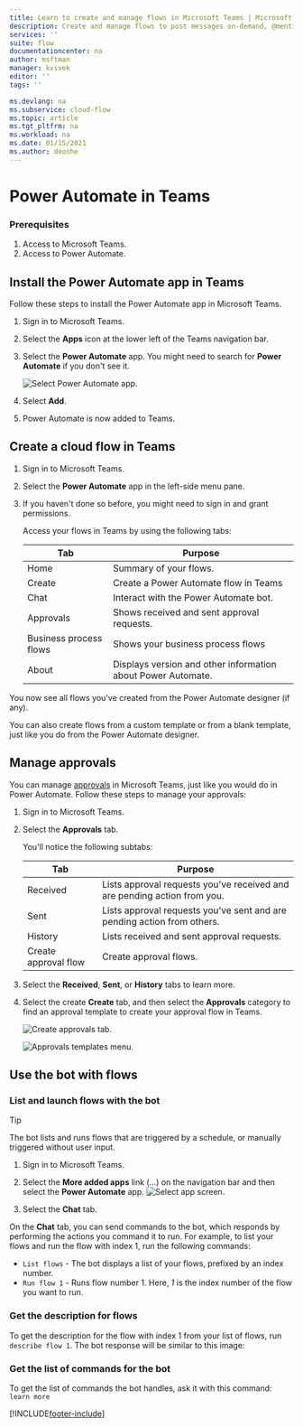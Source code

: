 ```yaml
---
title: Learn to create and manage flows in Microsoft Teams | Microsoft Docs
description: Create and manage flows to post messages on-demand, @mention users and channels, post cards with response options, and more.
services: ''
suite: flow
documentationcenter: na
author: msftman
manager: kvivek
editor: ''
tags: ''

ms.devlang: na
ms.subservice: cloud-flow
ms.topic: article
ms.tgt_pltfrm: na
ms.workload: na
ms.date: 01/15/2021
ms.author: deonhe
---
```


# Power Automate in Teams

### Prerequisites

1. Access to Microsoft Teams.
1. Access to Power Automate.

## Install the Power Automate app in Teams

Follow these steps to install the Power Automate app in Microsoft Teams.

1. Sign in to Microsoft Teams.

1. Select the **Apps** icon at the lower left of the Teams navigation bar.

1. Select the **Power Automate** app. You might need to search for **Power Automate** if you don't see it.

    ![Select Power Automate app.](media/flows-teams/select-flow-app.png)

1. Select **Add**.

1. Power Automate is now added to Teams.

## Create a cloud flow in Teams

1. Sign in to Microsoft Teams.

1. Select the **Power Automate** app in the left-side menu pane.

1. If you haven't done so before, you might need to sign in and grant permissions.

    Access your flows in Teams by using the following tabs:

    Tab|Purpose
    ----|-----|
    Home| Summary of your flows.
    Create| Create a Power Automate flow in Teams
    Chat|Interact with the Power Automate bot.
    Approvals|Shows received and sent approval requests.
    Business process flows|Shows your business process flows
    About|Displays version and other information about Power Automate.

You now see all flows you've created from the Power Automate designer (if any).

You can also create flows from a custom template or from a blank template, just like you do from the Power Automate designer.

## Manage approvals

You can manage [approvals](modern-approvals.md) in Microsoft Teams, just like you would do in Power Automate. Follow these steps to manage your approvals:

1. Sign in to Microsoft Teams.
1. Select the **Approvals** tab.

    You'll notice the following subtabs:

    Tab|Purpose
    ----|-----|
    Received|Lists approval requests you've received and are pending action from you.
    Sent|Lists approval requests you've sent and are pending action from others.
    History|Lists received and sent approval requests.
    Create approval flow|Create approval flows.

1. Select the **Received**, **Sent**, or **History** tabs to learn more.

1. Select the create **Create** tab, and then select the **Approvals** category to find an approval template to create your approval flow in Teams. 

    ![Create approvals tab.](media/flows-teams/approvals-tab.png)

    ![Approvals templates menu.](media/flows-teams/approvals-tab-2.png)

## Use the bot with flows

### List and launch flows with the bot

> [!TIP]
> The bot lists and runs flows that are triggered by a schedule, or manually triggered without user input.

1. Sign in to Microsoft Teams.

1. Select the **More added apps** link (...) on the navigation bar and then select the **Power Automate** app.
    ![Select app screen.](media/flows-teams/select-app.png)

1. Select the **Chat** tab.


On the **Chat** tab, you can send commands to the bot, which responds by performing the actions you command it to run. For example, to list your flows and run the flow with index 1, run the following commands:

- ```List flows``` - The bot displays a list of your flows, prefixed by an index number.
- ```Run flow 1``` - Runs flow number 1. Here, *1* is the index number of the flow you want to run.

### Get the description for flows

To get the description for the flow with index 1 from your list of flows, run ```describe flow 1```. The bot response will be similar to this image:

### Get the list of commands for the bot

To get the list of commands the bot handles, ask it with this command: ```learn more```


[!INCLUDE[footer-include](includes/footer-banner.md)]